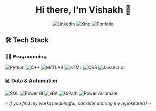 <div align="center">
  <h1>Hi there, I'm Vishakh 👋</h1>
</div>

<p align="center">
  <a href="https://linkedin.com/in/cvishakh">
    <img src="https://img.shields.io/badge/LinkedIn-0077B5?style=flat&logo=linkedin&logoColor=white" alt="LinkedIn" />
  </a>
  
  <a href="https://www.xing.com/profile/Vishakh_Cheruparambath">
    <img src="https://img.shields.io/badge/Xing-006567?style=flat&logo=xing&logoColor=white" alt="Xing" />
  </a>
  
  <a href="https://cvishakh.github.io/">
    <img src="https://img.shields.io/badge/Portfolio-00C7B7?style=flat&logo=github&logoColor=white" alt="Portfolio" />
  </a>
</p>

## 🛠️ Tech Stack

### 👨‍💻 Programming
![Python](https://img.shields.io/badge/-Python-3776AB?logo=python&logoColor=white)
![C++](https://img.shields.io/badge/-C++-00599C?logo=c%2b%2b&logoColor=white)
![MATLAB](https://img.shields.io/badge/-MATLAB-0076A8?logo=mathworks&logoColor=white)
![HTML](https://img.shields.io/badge/-HTML5-E34F26?logo=html5&logoColor=white)
![CSS](https://img.shields.io/badge/-CSS3-1572B6?logo=css3)
![JavaScript](https://img.shields.io/badge/-JavaScript-F7DF1E?logo=javascript&logoColor=black)


### 📊 Data & Automation
![SQL](https://img.shields.io/badge/-SQL-4479A1?logo=mysql&logoColor=white)
![Power BI](https://img.shields.io/badge/-Power%20BI-F2C811?logo=powerbi&logoColor=black)
![VBA](https://img.shields.io/badge/-VBA-1E4C3B?logo=excel&logoColor=white)
![UiPath](https://img.shields.io/badge/-UiPath-FF6600?logo=uipath&logoColor=white)
![Power Automate](https://img.shields.io/badge/-Power%20Automate-0066FF?logo=microsoftpowerautomate&logoColor=white)

⭐ *If you find my works meaningful, consider starring my repositories!* ⭐


